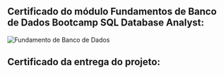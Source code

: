 ## Certificado do módulo Fundamentos de Banco de Dados Bootcamp SQL Database Analyst:

![Fundamento de Banco de Dados](https://github.com/monyzeweber/Projetos-SQL/assets/81835859/d664b1d8-87c2-4f51-a9d2-97016ae3a771)

## Certificado da entrega do projeto: